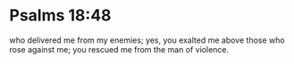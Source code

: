 # Psalms 18:48

who delivered me from my enemies; yes, you exalted me above those who rose against me; you rescued me from the man of violence.
